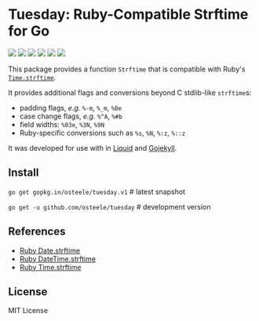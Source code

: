 # Tuesday: Ruby-Compatible Strftime for Go

 [![][travis-svg]][travis-url]
 [![][appveyor-svg]][appveyor-url]
 [![][coveralls-svg]][coveralls-url]
 [![][go-report-card-svg]][go-report-card-url]
 [![][godoc-svg]][godoc-url]
 [![][license-svg]][license-url]

This package provides a function `Strftime` that is compatible with Ruby's [`Time.strftime`](https://ruby-doc.org/core-2.4.1/Time.html#method-i-strftime).

It provides additional flags and conversions beyond C stdlib-like `strftime`s:

* padding flags, *e.g.* `%-m`, `%_m`, `%0e`
* case change flags, *e.g.* `%^A`, `%#b`
* field widths: `%03e`, `%3N`, `%9N`
* Ruby-specific conversions such as `%s`, `%N`, `%:z`, `%::z`

It was developed for use with in [Liquid](https://github.com/osteele/liquid) and [Gojekyll](https://github.com/osteele/gojekyll).

## Install

`go get gopkg.in/osteele/tuesday.v1` # latest snapshot

`go get -u github.com/osteele/tuesday` # development version

## References

* [Ruby Date.strftime](https://ruby-doc.org/stdlib-2.4.1/libdoc/date/rdoc/Date.html#method-i-strftime)
* [Ruby DateTime.strftime](https://ruby-doc.org/stdlib-2.4.1/libdoc/date/rdoc/DateTime.html#method-i-strftime)
* [Ruby Time.strftime](https://ruby-doc.org/core-2.4.1/Time.html#method-i-strftime)

## License

MIT License

[coveralls-url]: https://coveralls.io/r/osteele/tuesday?branch=master
[coveralls-svg]: https://img.shields.io/coveralls/osteele/tuesday.svg?branch=master

[godoc-url]: https://godoc.org/github.com/osteele/tuesday
[godoc-svg]: https://godoc.org/github.com/osteele/tuesday?status.svg

[license-url]: https://github.com/osteele/tuesday/blob/master/LICENSE
[license-svg]: https://img.shields.io/badge/license-MIT-blue.svg

[go-report-card-url]: https://goreportcard.com/report/github.com/osteele/tuesday
[go-report-card-svg]: https://goreportcard.com/badge/github.com/osteele/tuesday

[travis-url]: https://travis-ci.org/osteele/tuesday
[travis-svg]: https://img.shields.io/travis/osteele/tuesday.svg?branch=master

[appveyor-url]: https://ci.appveyor.com/project/osteele/tuesday
[appveyor-svg]: https://ci.appveyor.com/api/projects/status/y9cyh4e30yjxshtm?svg=true
